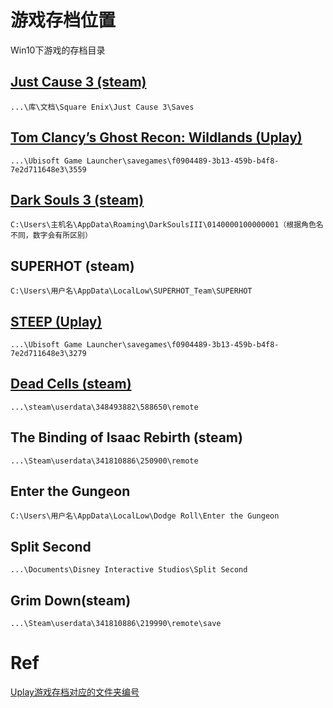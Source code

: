 # 游戏存档位置

Win10下游戏的存档目录

## [Just Cause 3 \(steam\)](http://www.gamersky.com/handbook/201512/689038.shtml)

```
...\库\文档\Square Enix\Just Cause 3\Saves
```

## [Tom Clancy’s Ghost Recon: Wildlands \(Uplay\)](http://m.duotegame.com/gl/69763)

```
...\Ubisoft Game Launcher\savegames\f0904489-3b13-459b-b4f8-7e2d711648e3\3559
```

## [Dark Souls 3 \(steam\)](http://www.gamersky.com/handbook/201604/739564.shtml)

```
C:\Users\主机名\AppData\Roaming\DarkSoulsIII\0140000100000001（根据角色名不同，数字会有所区别）
```

## SUPERHOT \(steam\)

```
C:\Users\用户名\AppData\LocalLow\SUPERHOT_Team\SUPERHOT
```

## [STEEP \(Uplay\)](https://steamcn.com/t232432-1-1)

```
...\Ubisoft Game Launcher\savegames\f0904489-3b13-459b-b4f8-7e2d711648e3\3279
```

## [Dead Cells \(steam\)](http://pc.tgbus.com/danji_207/87823/)

```
...\steam\userdata\348493882\588650\remote
```

## The Binding of Isaac Rebirth \(steam\)

```
...\Steam\userdata\341810886\250900\remote
```

## Enter the Gungeon
```
C:\Users\用户名\AppData\LocalLow\Dodge Roll\Enter the Gungeon
```

## Split Second
```
...\Documents\Disney Interactive Studios\Split Second
```

## Grim Down\(steam\)
```
...\Steam\userdata\341810886\219990\remote\save
```

# Ref

[Uplay游戏存档对应的文件夹编号](https://steamcn.com/t232432-1-1)

